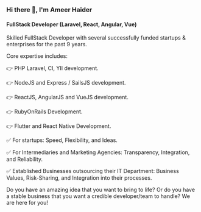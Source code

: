 ### Hi there 👋, I'm Ameer Haider

#### FullStack Developer (Laravel, React, Angular, Vue)

Skilled FullStack Developer with several successfully funded startups & enterprises for the past 9 years.

Core expertise includes:

👉 PHP Laravel, CI, YII development.

👉 NodeJS and Express / SailsJS development.

👉 ReactJS, AngularJS and VueJS development.

👉 RubyOnRails Development.

👉 Flutter and React Native Development.

✅ For startups: Speed, Flexibility, and Ideas.

✅ For Intermediaries and Marketing Agencies: Transparency, Integration, and Reliability.

✅ Established Businesses outsourcing their IT Department: Business Values, Risk-Sharing, and Integration into their processes.

Do you have an amazing idea that you want to bring to life? Or do you have a stable business that you want a credible developer/team to handle? We are here for you!
